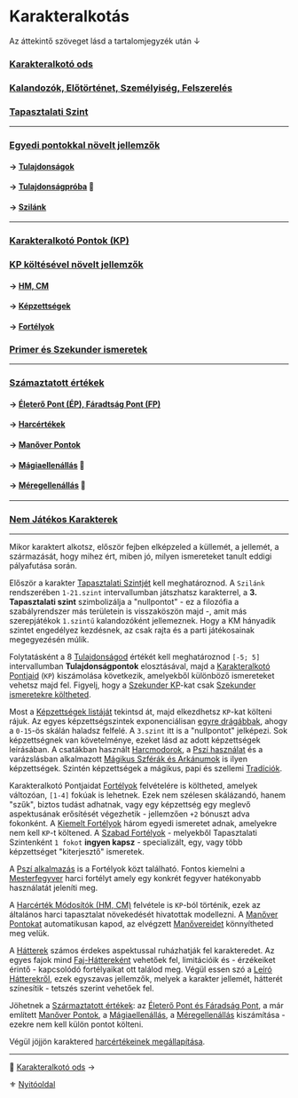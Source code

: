 # Karakteralkotás

Az áttekintő szöveget lásd a tartalomjegyzék után ↓

### [Karakteralkotó ods](011_karakteralkoto_ods.md)

### [Kalandozók, Előtörténet, Személyiség, Felszerelés](012_00_karakter_jellemzoi.md)

### [Tapasztalati Szint](013_tsz_szintlepes.md)

---
### [Egyedi pontokkal növelt jellemzők](014_00_egyedi_pontokkal_novelt_jellemzok.md)

#### → [Tulajdonságok](014_01_tulajdonsagok.md)
#### → [Tulajdonságpróba](014_02_tulajdonsagproba.md) 🎲
#### → [Szilánk](014_03_szilank.md)

---
### [Karakteralkotó Pontok (KP)](015_kp.md)

### [KP költésével növelt jellemzők](016_00_kp_koltesevel_novelt_jellemzok.md)

#### → [HM, CM](016_01_hm_cm.md)

#### → [Képzettségek](030_01_kepzettseglista.md)

#### → [Fortélyok](040_fortelyok.md)

### [Primer és Szekunder ismeretek](017_primer_szekunder_ismeretek.md)

---
### [Számaztatott értékek](018_00_szarmaztatott_ertekek.md)

#### → [Életerő Pont (ÉP), Fáradtság Pont (FP)](018_01_ep_kt.md)

#### → [Harcértékek](018_02_harcertekek_99.md)

#### → [Manőver Pontok](018_03_manover_pontok_99.md)

#### → [Mágiaellenállás](018_04_magiaellenallas.md) 🎲

#### → [Méregellenállás](018_05_meregellenallas.md) 🎲

---
### [Nem Játékos Karakterek](019_njk.md)

---

Mikor karaktert alkotsz, először fejben elképzeled a küllemét, a jellemét, a származását, hogy mihez ért, miben jó, milyen ismereteket tanult eddigi pályafutása során.

Először a karakter [Tapasztalati Szintjét](013_tsz_szintlepes.md) kell meghatároznod. A `Szilánk` rendszerében `1-21.szint` intervallumban játszhatsz karakterrel, a **3. Tapasztalati szint** szimbolizálja a "nullpontot" - ez a filozófia a szabályrendszer más területein is visszaköszön majd -, amit más szerepjátékok `1.szintű` kalandozóként jellemeznek. Hogy a KM hányadik szintet engedélyez kezdésnek, az csak rajta és a parti játékosainak megegyezésén múlik.

Folytatásként a 8 [Tulajdonságod](014_01_tulajdonsagok.md) értékét kell meghatároznod `[-5; 5]` intervallumban **Tulajdonságpontok** elosztásával, majd a [Karakteralkotó Pontjaid](015_kp.md) (`KP`) kiszámolása következik, amelyekből különböző ismereteket vehetsz majd fel. Figyelj, hogy a [Szekunder KP](015_kp.md)-kat csak [Szekunder ismeretekre költheted](017_primer_szekunder_ismeretek.md).

Most a [Képzettségek listáját](030_01_kepzettseglista.md) tekintsd át, majd elkezdhetsz `KP`-kat költeni rájuk. Az egyes képzettségszintek exponenciálisan [egyre drágábbak](030_05_kepzettsegszintek_kp_igenye.md), ahogy a `0-15`-ös skálán haladsz felfelé. A `3.szint` itt is a "nullpontot" jelképezi. Sok képzettségnek van követelménye, ezeket lásd az adott képzettségek leírásában. A csatákban használt [Harcmodorok](030_01_kepzettseglista.md#harci-képzettségek-🅿️), a [Pszí használat](kepzettsegek.primer.misztikus/pszi_hasznalat.md) és a varázslásban alkalmazott [Mágikus Szférák és Arkánumok](107_magikus_szferak_arkanumok.md) is ilyen képzettségek. Szintén képzettségek a mágikus, papi és szellemi [Tradíciók](050_tradiciok.md).

Karakteralkotó Pontjaidat [Fortélyok](040_fortelyok.md) felvételére is költheted, amelyek változóan, `[1-4]` fokúak is lehetnek. Ezek nem szélesen skálázandó, hanem "szűk", biztos tudást adhatnak, vagy egy képzettség egy meglevő aspektusának erősítését végezhetik - jellemzően `+2` bónuszt adva fokonként.  A  [Kiemelt Fortélyok](041_kiemelt_fortelyok.md) három egyedi ismeretet adnak, amelyekre nem kell `KP`-t költened. A [Szabad Fortélyok](042_szabad_fortelyok.md) - melyekből Tapasztalati Szintenként `1 fokot` **ingyen kapsz** - specializált, egy, vagy több képzettséget "kiterjesztő" ismeretek.

A [Pszí alkalmazás](fortelyok.misztikus/pszi_kiterjesztes.md) is a Fortélyok közt található. Fontos kiemelni a [Mesterfegyver](fortelyok.harci/mesterfegyver.md) harci fortélyt amely egy konkrét fegyver hatékonyabb használatát jeleníti meg.

A [Harcérték Módosítók (HM, CM)](016_01_hm_cm.md) felvétele is `KP`-ból történik, ezek az általános harci tapasztalat növekedését hivatottak modellezni. A [Manőver Pontokat](066_02_manover_pontok.md) automatikusan kapod, az elvégzett [Manővereidet](066_00_manoverek.md) könnyítheted meg velük.

A [Hátterek](020_hattererek.md) számos érdekes aspektussal ruházhatják fel karakteredet. Az egyes fajok mind [Faj-Háttereként](021_faj_hatterek.md) vehetőek fel, limitációik és - érzékeiket érintő - kapcsolódó fortélyaikat ott találod meg. Végül essen szó a [Leíró Hátterekről](022_leiro_hatterek.md), ezek egyszavas jellemzők, melyek a karakter jellemét, hátterét színesítik - tetszés szerint vehetőek fel.

Jöhetnek a [Származtatott értékek](018_00_szarmaztatott_ertekek.md): az [Életerő Pont és Fáradság Pont](018_01_ep_kt.md), a már említett [Manőver Pontok](066_02_manover_pontok.md), a [Mágiaellenállás](018_04_magiaellenallas.md), a [Méregellenállás](018_05_meregellenallas.md) kiszámítása - ezekre nem kell külön pontot költeni.

Végül jöjjön karaktered [harcértékeinek megállapítása](062_01_ke_te_ve_ce.md).

---

🔗 [Karakteralkotó ods](011_karakteralkoto_ods.md) →

⚜️ [Nyitóoldal](start.md#1-karakteralkot%C3%A1s)
